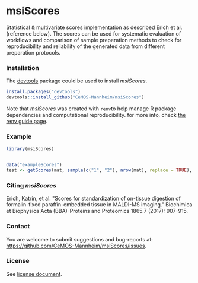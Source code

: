 
# msiScores

Statistical & multivariate scores implementation as described Erich et al. (reference below). The scores can be used for systematic evaluation of workflows and comparison of sample preperation methods to check for reproducibility and reliability of the generated data from different preparation protocols.

### Installation

The [devtools](https://cran.r-project.org/web/packages/devtools/index.html) package could be used to install _msiScores_.

```r
install.packages("devtools")
devtools::install_github("CeMOS-Mannheim/msiScores")
```
Note that _msiScores_ was created with `renv`to help manage R package dependencies and computational reproducibility. for more info, check [the renv guide page](https://rstudio.github.io/renv/articles/renv.html). 

### Example

``` r
library(msiScores)


data("exampleScores")
test <- getScores(mat, sample(c("1", "2"), nrow(mat), replace = TRUE), compute.r2 = FALSE, compute.fc = FALSE)

```
### Citing _msiScores_

Erich, Katrin, et al. "Scores for standardization of on-tissue digestion of formalin-fixed paraffin-embedded tissue in
MALDI-MS imaging." Biochimica et Biophysica Acta (BBA)-Proteins and Proteomics 1865.7 (2017): 907-915.

### Contact

You are welcome to submit suggestions and bug-reports at: <https://github.com/CeMOS-Mannheim/msiScores/issues>.

### License

See [license document](LICENSE.md).
